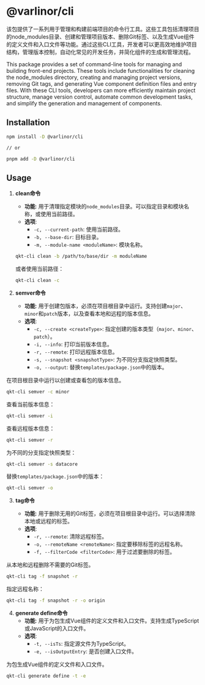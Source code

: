 # @varlinor/cli

该包提供了一系列用于管理和构建前端项目的命令行工具。这些工具包括清理项目的node_modules目录、创建和管理项目版本、删除Git标签、以及生成Vue组件的定义文件和入口文件等功能。通过这些CLI工具，开发者可以更高效地维护项目结构，管理版本控制，自动化常见的开发任务，并简化组件的生成和管理流程。

This package provides a set of command-line tools for managing and building front-end projects. These tools include functionalities for cleaning the node_modules directory, creating and managing project versions, removing Git tags, and generating Vue component definition files and entry files. With these CLI tools, developers can more efficiently maintain project structure, manage version control, automate common development tasks, and simplify the generation and management of components.

## Installation

```bash
npm install -D @varlinor/cli

// or

pnpm add -D @varlinor/cli
```

## Usage

1. **clean命令**

   - **功能**: 用于清理指定模块的`node_modules`目录。可以指定目录和模块名称，或使用当前路径。
   - **选项**:
     - `-c, --current-path`: 使用当前路径。
     - `-b, --base-dir`: 目标目录。
     - `-m, --module-name <moduleName>`: 模块名称。

   ```bash
   qkt-cli clean -b /path/to/base/dir -m moduleName
   ```

   或者使用当前路径：

   ```bash
   qkt-cli clean -c
   ```

2. **semver命令**

   - **功能**: 用于创建包版本，必须在项目根目录中运行。支持创建`major`、`minor`和`patch`版本，以及查看本地和远程的版本信息。
   - **选项**:
     - `-c, --create <createType>`: 指定创建的版本类型（`major`、`minor`、`patch`）。
     - `-i, --info`: 打印当前版本信息。
     - `-r, --remote`: 打印远程版本信息。
     - `-s, --snapshot <snapshotType>`: 为不同分支指定快照类型。
     - `-o, --output`: 替换`templates/package.json`中的版本。

在项目根目录中运行以创建或查看包的版本信息。

```bash
qkt-cli semver -c minor
```

查看当前版本信息：

```bash
qkt-cli semver -i
```

查看远程版本信息：

```bash
qkt-cli semver -r
```

为不同的分支指定快照类型：

```bash
qkt-cli semver -s datacore
```

替换`templates/package.json`中的版本：

```bash
qkt-cli semver -o
```

3. **tag命令**

   - **功能**: 用于删除无用的Git标签，必须在项目根目录中运行。可以选择清除本地或远程的标签。
   - **选项**:
     - `-r, --remote`: 清除远程标签。
     - `-o, --remoteName <remoteName>`: 指定要移除标签的远程名称。
     - `-f, --filterCode <filterCode>`: 用于过滤要删除的标签。

从本地和远程删除不需要的Git标签。

```bash
qkt-cli tag -f snapshot -r
```

指定远程名称：

```bash
qkt-cli tag -f snapshot -r -o origin
```

4. **generate define命令**
   - **功能**: 用于为包生成Vue组件的定义文件和入口文件。支持生成TypeScript或JavaScript的入口文件。
   - **选项**:
     - `-t, --isTs`: 指定源文件为TypeScript。
     - `-e, --isOutputEntry`: 是否创建入口文件。

为包生成Vue组件的定义文件和入口文件。

```bash
qkt-cli generate define -t -e
```
